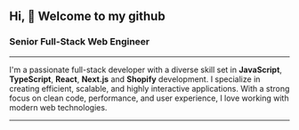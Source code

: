 ## Hi, 👋 Welcome to my github

### Senior Full-Stack Web Engineer

---

I'm a passionate full-stack developer with a diverse skill set in <b>JavaScript</b>, <b>TypeScript</b>, <b>React</b>, <b>Next.js</b> and <b>Shopify</b> development. I specialize in creating efficient, scalable, and highly interactive applications. With a strong focus on clean code, performance, and user experience, I love working with modern web technologies.

---
